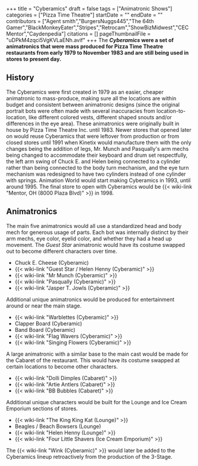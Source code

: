 +++
title = "Cyberamics"
draft = false
tags = ["Animatronic Shows"]
categories = ["Pizza Time Theatre"]
startDate = ""
endDate = ""
contributors = ["Agent smith","BurgersNuggs445","The 64th Gamer","BlackMonkeyEater","Stripes","Retrocam","ShowBizMidwest","CECMentor","Caydenpedia"]
citations = []
pageThumbnailFile = "uDPkM4zqci5VgKVLaENh.avif"
+++
The ***Cyberamics* were a set of animatronics that were mass produced for Pizza Time Theatre restaurants from early 1979 to November 1983 and are still being used in stores to present day.**

## History

The Cyberamics were first created in 1979 as an easier, cheaper animatronic to mass-produce, making sure all the locations are within budget and consistent between animatronic designs (since the original portrait bots were often made with several inaccuracies from location-to-location, like different colored vests, different shaped snouts and/or differences in the eye area).
These animatronics were originally built in house by Pizza Time Theatre Inc. until 1983. Newer stores that opened later on would reuse Cyberamics that were leftover from production or from closed stores until 1991 when Kinetix would manufacture them with the only changes being the addition of legs, Mr. Munch and Pasqually's arm mechs being changed to accommodate their keyboard and drum set respectfully, the left arm swing of Chuck E. and Helen being connected to a cylinder rather than being connected to the body turn mechanism, and the eye turn mechanism was redesigned to have two cylinders instead of one cylinder with springs. Animation World would start making Cyberamics in 1993, until around 1995.
The final store to open with Cyberamics would be {{< wiki-link "Mentor, OH (8000 Plaza Blvd)" >}} in 1998.

## Animatronics

The main five animatronics would all use a standardized head and body mech for generous usage of parts. Each bot was internally distinct by their arm mechs, eye color, eyelid color, and whether they had a head up movement. The *Guest Star* animatronic would have its costume swapped out to become different characters over time.

- Chuck E. Cheese (Cyberamic)
- {{< wiki-link "Guest Star / Helen Henny (Cyberamic)" >}}
- {{< wiki-link "Mr Munch (Cyberamic)" >}}
- {{< wiki-link "Pasqually (Cyberamic)" >}}
- {{< wiki-link "Jasper T. Jowls (Cyberamic)" >}}

Additional unique animatronics would be produced for entertainment around or near the main stage.

- {{< wiki-link "Warblettes (Cyberamic)" >}}
- Clapper Board (Cyberamic)
- Band Board (Cyberamic)
- {{< wiki-link "Flag Wavers (Cyberamic)" >}}
- {{< wiki-link "Singing Flowers (Cyberamic)" >}}

A large animatronic with a similar base to the main cast would be made for the Cabaret of the restaurant. This would have its costume swapped at certain locations to become other characters.

- {{< wiki-link "Dolli Dimples (Cabaret)" >}}
- {{< wiki-link "Artie Antlers (Cabaret)" >}}
- {{< wiki-link "BB Bubbles (Cabaret)" >}}

Additional unique characters would be built for the Lounge and Ice Cream Emporium sections of stores.

- {{< wiki-link "The King King Kat (Lounge)" >}}
- Beagles / Beach Bowsers (Lounge)
- {{< wiki-link "Helen Henny (Lounge)" >}}
- {{< wiki-link "Four Little Shavers (Ice Cream Emporium)" >}}

The {{< wiki-link "Wink (Cyberamic)" >}} would later be added to the Cyberamics lineup retroactively from the production of the 3-Stage.
